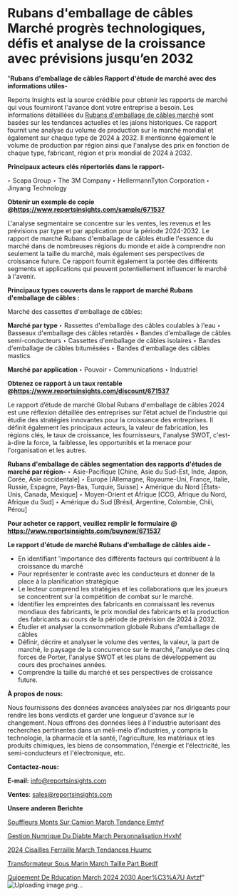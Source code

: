 # Rubans d'emballage de câbles Marché progrès technologiques, défis et analyse de la croissance avec prévisions jusqu’en 2032

"<strong>Rubans d'emballage de câbles Rapport d'étude de marché avec des informations utiles-</strong>

Reports Insights est la source crédible pour obtenir les rapports de marché qui vous fourniront l'avance dont votre entreprise a besoin. Les informations détaillées du <a href=https://www.reportsinsights.com/sample/671537>Rubans d'emballage de câbles marché</a> sont basées sur les tendances actuelles et les jalons historiques. Ce rapport fournit une analyse du volume de production sur le marché mondial et également sur chaque type de 2024 à 2032. Il mentionne également le volume de production par région ainsi que l'analyse des prix en fonction de chaque type, fabricant, région et prix mondial de 2024 à 2032.

<b>Principaux acteurs clés répertoriés dans le rapport-</b>

‣ Scapa Group
‣ The 3M Company
‣ HellermannTyton Corporation
‣ Jinyang Technology

<strong><b>Obtenir un exemple de copie @</b></strong><a href=https://www.reportsinsights.com/sample/671537><strong><b>https://www.reportsinsights.com/sample/671537</b></strong></a>

L'analyse segmentaire se concentre sur les ventes, les revenus et les prévisions par type et par application pour la période 2024-2032. Le rapport de marché Rubans d'emballage de câbles étudie l'essence du marché dans de nombreuses régions du monde et aide à comprendre non seulement la taille du marché, mais également ses perspectives de croissance future. Ce rapport fournit également la portée des différents segments et applications qui peuvent potentiellement influencer le marché à l'avenir.

<strong>Principaux types couverts dans le rapport de marché Rubans d'emballage de câbles :</strong>

Marché des cassettes d'emballage de câbles:

<strong>Marché par type </strong>
‣ Rassettes d'emballage des câbles coulables à l'eau
‣ Basseaux d'emballage des câbles retardés
‣ Bandes d'emballage de câbles semi-conducteurs
‣ Cassettes d'emballage de câbles isolaires
‣ Bandes d'emballage de câbles bitumésées
‣ Bandes d'emballage des câbles mastics

<strong>Marché par application </strong>
‣ Pouvoir
‣ Communications
‣ Industriel

<strong><b>Obtenez ce rapport à un taux rentable @</b></strong><a href=https://www.reportsinsights.com/discount/671537><strong><b>https://www.reportsinsights.com/discount/671537</b></strong></a>

Le rapport d’étude de marché Global Rubans d'emballage de câbles 2024 est une réflexion détaillée des entreprises sur l’état actuel de l’industrie qui étudie des stratégies innovantes pour la croissance des entreprises. Il définit également les principaux acteurs, la valeur de fabrication, les régions clés, le taux de croissance, les fournisseurs, l'analyse SWOT, c'est-à-dire la force, la faiblesse, les opportunités et la menace pour l'organisation et les autres.

<strong>Rubans d'emballage de câbles segmentation des rapports d'études de marché par région-</strong>
‣ Asie-Pacifique [Chine, Asie du Sud-Est, Inde, Japon, Corée, Asie occidentale]
‣ Europe [Allemagne, Royaume-Uni, France, Italie, Russie, Espagne, Pays-Bas, Turquie, Suisse]
‣ Amérique du Nord [États-Unis, Canada, Mexique]
‣ Moyen-Orient et Afrique [CCG, Afrique du Nord, Afrique du Sud]
‣ Amérique du Sud [Brésil, Argentine, Colombie, Chili, Pérou]

<strong>Pour acheter ce rapport, veuillez remplir le formulaire @   <a href=https://www.reportsinsights.com/buynow/671537>https://www.reportsinsights.com/buynow/671537</a></strong>

<strong>Le rapport d'étude de marché Rubans d'emballage de câbles aide -</strong>
<ul>
  <li>En identifiant 'importance des différents facteurs qui contribuent à la croissance du marché</li>
  <li>Pour représenter le contraste avec les conducteurs et donner de la place à la planification stratégique</li>
  <li>Le lecteur comprend les stratégies et les collaborations que les joueurs se concentrent sur la compétition de combat sur le marché.</li>
  <li>Identifier les empreintes des fabricants en connaissant les revenus mondiaux des fabricants, le prix mondial des fabricants et la production des fabricants au cours de la période de prévision de 2024 à 2032.</li>
  <li>Étudier et analyser la consommation globale Rubans d'emballage de câbles</li>
  <li>Définir, décrire et analyser le volume des ventes, la valeur, la part de marché, le paysage de la concurrence sur le marché, l'analyse des cinq forces de Porter, l'analyse SWOT et les plans de développement au cours des prochaines années.</li>
  <li>Comprendre la taille du marché et ses perspectives de croissance future.</li>
</ul>
<strong>À propos de nous:</strong>

Nous fournissons des données avancées analysées par nos dirigeants pour rendre les bons verdicts et garder une longueur d'avance sur le changement. Nous offrons des données liées à l'industrie autorisant des recherches pertinentes dans un méli-mélo d'industries, y compris la technologie, la pharmacie et la santé, l'agriculture, les matériaux et les produits chimiques, les biens de consommation, l'énergie et l'électricité, les semi-conducteurs et l'électronique, etc.

<strong>Contactez-nous:</strong>

<strong>E-mail:</strong> <a href=mailto:info@reportsinsights.com>info@reportsinsights.com</a>

<strong>Ventes</strong>: <a href=mailto:sales@reportsinsights.com>sales@reportsinsights.com</a>

<strong>Unsere anderen Berichte</strong>

<a href=https://www.linkedin.com/pulse/souffleurs-mont%C3%A9s-sur-camion-march%C3%A9-tendance-emtyf/>Souffleurs Monts Sur Camion March Tendance Emtyf</a>

<a href=https://www.linkedin.com/pulse/gestion-num%C3%A9rique-du-diab%C3%A8te-march%C3%A9-personnalisation-hvxhf/>Gestion Numrique Du Diabte March Personnalisation Hvxhf</a>

<a href=https://www.linkedin.com/pulse/2024-cisailles-%C3%A0-ferraille-march%C3%A9-tendances-huumc/>2024 Cisailles  Ferraille March Tendances Huumc</a>

<a href=https://www.linkedin.com/pulse/transformateur-sous-marin-march%C3%A9-taille-part-bsedf/>Transformateur Sous Marin March Taille Part Bsedf</a>

<a href=https://www.linkedin.com/pulse/%C3%A9quipement-de-r%C3%A9%C3%A9ducation-march%C3%A9-2024-2030-aper%C3%A7u-avtzf/>Quipement De Rducation March 2024 2030 Aper%C3%A7U Avtzf</a>"
![Uploading image.png…]()
